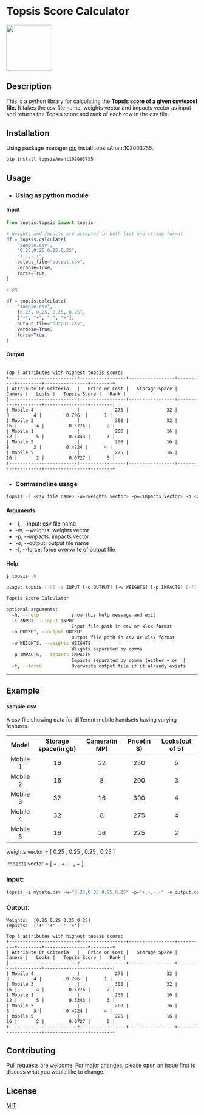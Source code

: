 # Topsis Score Calculator

<div>
<img src = "https://static.pepy.tech/personalized-badge/topsisanant102003755?period=total&units=international_system&left_color=blue&right_color=grey&left_text=Downloads" width = 120/> 
</div>

## Description
This is a python library for calculating the **Topsis score of a given csv/excel file.** It takes the csv file name, weights vector and impacts vector as input and returns the Topsis score and rank of each row in the csv file.

## Installation

Using package manager [pip](https://pip.pypa.io/en/stable/)  install topsisAnant102003755.
    
```bash
pip install topsisAnant102003755
```


## Usage

* ### Using as python module

#### Input
```python
from topsis.topsis import topsis

# Weights and Impacts are accepted in both list and string format
df = topsis.calculate(
    "sample.csv",
    "0.25,0.25,0.25,0.25",
    "+,+,-,+",
    output_file="output.csv",
    verbose=True,
    force=True,
)

# OR

df = topsis.calculate(
    "sample.csv",
    [0.25, 0.25, 0.25, 0.25],
    ["+", "+", "-", "+"],
    output_file="output.csv",
    verbose=True,
    force=True,
)

```

#### Output
```

Top 5 attributes with highest topsis score:
+-------------------------+-----------------+-----------------+----------+---------+----------------+--------+
| Attribute Or Criteria   |   Price or Cost |   Storage Space |   Camera |   Looks |   Topsis Score |   Rank |
|-------------------------+-----------------+-----------------+----------+---------+----------------+--------|
| Mobile 4                |             275 |              32 |        8 |       4 |         0.796  |      1 |
| Mobile 3                |             300 |              32 |       16 |       4 |         0.5776 |      2 |
| Mobile 1                |             250 |              16 |       12 |       5 |         0.5343 |      3 |
| Mobile 2                |             200 |              16 |        8 |       3 |         0.4224 |      4 |
| Mobile 5                |             225 |              16 |       16 |       2 |         0.0727 |      5 |
+-------------------------+-----------------+-----------------+----------+---------+----------------+--------+

```

* ### Commandline usage

```bash
topsis -i <csv file name> -w=<weights vector> -p=<impacts vector> -o <output file name> -f
```

#### Arguments

* -i, --input: csv file name
* -w, --weights: weights vector
* -p, --impacts: impacts vector
* -o, --output: output file name
* -f, --force: force overwrite of output file

#### Help
    
```bash
$ topsis -h

usage: topsis [-h] -i INPUT [-o OUTPUT] [-w WEIGHTS] [-p IMPACTS] [-f]

Topsis Score Calculator

optional arguments:
  -h, --help            show this help message and exit
  -i INPUT, --input INPUT
                        Input file path in csv or xlsx format
  -o OUTPUT, --output OUTPUT
                        Output file path in csv or xlsx format
  -w WEIGHTS, --weights WEIGHTS
                        Weights separated by comma
  -p IMPACTS, --impacts IMPACTS
                        Impacts separated by comma (either + or -)
  -f, --force           Overwrite output file if it already exists
```

<hr>

## Example

#### sample.csv

A csv file showing data for different mobile handsets having varying features.

| Model  | Storage space(in gb) | Camera(in MP)| Price(in $)  | Looks(out of 5) |
| :----: |:--------------------:|:------------:|:------------:|:---------------:|
| Mobile 1 | 16 | 12 | 250 | 5 |
| Mobile 2 | 16 | 8  | 200 | 3 |
| Mobile 3 | 32 | 16 | 300 | 4 |
| Mobile 4 | 32 | 8  | 275 | 4 |
| Mobile 5 | 16 | 16 | 225 | 2 |

weights vector = [ 0.25 , 0.25 , 0.25 , 0.25 ]

impacts vector = [ + , + , - , + ]

### Input:

```python
topsis -i mydata.csv -w="0.25,0.25,0.25,0.25" -p="+,+,-,+" -o output.csv -f
```

### Output:
```
Weights:  [0.25 0.25 0.25 0.25]
Impacts:  ['+' '+' '-' '+']

Top 5 attributes with highest topsis score:
+-------------------------+-----------------+-----------------+----------+---------+----------------+--------+
| Attribute Or Criteria   |   Price or Cost |   Storage Space |   Camera |   Looks |   Topsis Score |   Rank |
|-------------------------+-----------------+-----------------+----------+---------+----------------+--------|
| Mobile 4                |             275 |              32 |        8 |       4 |         0.796  |      1 |
| Mobile 3                |             300 |              32 |       16 |       4 |         0.5776 |      2 |
| Mobile 1                |             250 |              16 |       12 |       5 |         0.5343 |      3 |
| Mobile 2                |             200 |              16 |        8 |       3 |         0.4224 |      4 |
| Mobile 5                |             225 |              16 |       16 |       2 |         0.0727 |      5 |
+-------------------------+-----------------+-----------------+----------+---------+----------------+--------+

``` 

## Contributing
Pull requests are welcome. For major changes, please open an issue first to discuss what you would like to change.

## License
[MIT](https://choosealicense.com/licenses/mit/)
